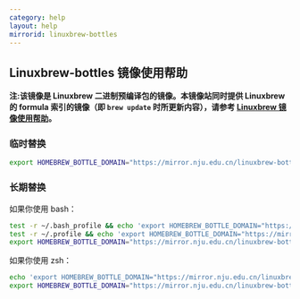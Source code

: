 ```yaml
---
category: help
layout: help
mirrorid: linuxbrew-bottles
---
```


## Linuxbrew-bottles 镜像使用帮助

**注:该镜像是 Linuxbrew 二进制预编译包的镜像。本镜像站同时提供 Linuxbrew 的 formula 索引的镜像（即 `brew update` 时所更新内容），请参考 [Linuxbrew 镜像使用帮助](https://mirror.nju.edu.cn/help/homebrew/)。**

### 临时替换

```bash
export HOMEBREW_BOTTLE_DOMAIN="https://mirror.nju.edu.cn/linuxbrew-bottles/bottles"
```

### 长期替换

如果你使用 bash：

```bash
test -r ~/.bash_profile && echo 'export HOMEBREW_BOTTLE_DOMAIN="https://mirror.nju.edu.cn/linuxbrew-bottles/bottles"' >> ~/.bash_profile
test -r ~/.profile && echo 'export HOMEBREW_BOTTLE_DOMAIN="https://mirror.nju.edu.cn/linuxbrew-bottles/bottles"' >> ~/.profile
export HOMEBREW_BOTTLE_DOMAIN="https://mirror.nju.edu.cn/linuxbrew-bottles/bottles"
```

如果你使用 zsh：

```zsh
echo 'export HOMEBREW_BOTTLE_DOMAIN="https://mirror.nju.edu.cn/linuxbrew-bottles/bottles"' >> ~/.zprofile
export HOMEBREW_BOTTLE_DOMAIN="https://mirror.nju.edu.cn/linuxbrew-bottles/bottles"
```
